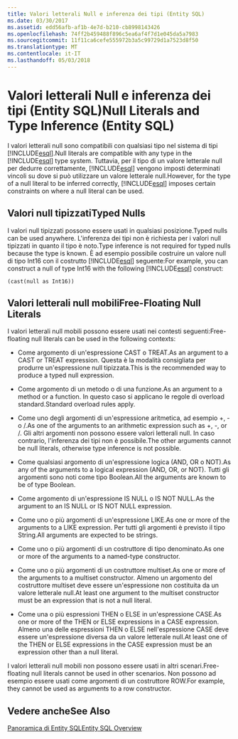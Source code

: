 ```yaml
---
title: Valori letterali Null e inferenza dei tipi (Entity SQL)
ms.date: 03/30/2017
ms.assetid: edd56afb-af1b-4e7d-b210-cb8998143426
ms.openlocfilehash: 74ff2b459488f896c5ea6af4f7d1e045da5a7983
ms.sourcegitcommit: 11f11ca6cefe555972b3a5c99729d1a7523d8f50
ms.translationtype: MT
ms.contentlocale: it-IT
ms.lasthandoff: 05/03/2018
---
```

# <a name="null-literals-and-type-inference-entity-sql"></a><span data-ttu-id="6db87-102">Valori letterali Null e inferenza dei tipi (Entity SQL)</span><span class="sxs-lookup"><span data-stu-id="6db87-102">Null Literals and Type Inference (Entity SQL)</span></span>
<span data-ttu-id="6db87-103">I valori letterali null sono compatibili con qualsiasi tipo nel sistema di tipi [!INCLUDE[esql](../../../../../../includes/esql-md.md)].</span><span class="sxs-lookup"><span data-stu-id="6db87-103">Null literals are compatible with any type in the [!INCLUDE[esql](../../../../../../includes/esql-md.md)] type system.</span></span> <span data-ttu-id="6db87-104">Tuttavia, per il tipo di un valore letterale null per dedurre correttamente, [!INCLUDE[esql](../../../../../../includes/esql-md.md)] vengono imposti determinati vincoli su dove si può utilizzare un valore letterale null.</span><span class="sxs-lookup"><span data-stu-id="6db87-104">However, for the type of a null literal to be inferred correctly, [!INCLUDE[esql](../../../../../../includes/esql-md.md)] imposes certain constraints on where a null literal can be used.</span></span>  
  
## <a name="typed-nulls"></a><span data-ttu-id="6db87-105">Valori null tipizzati</span><span class="sxs-lookup"><span data-stu-id="6db87-105">Typed Nulls</span></span>  
 <span data-ttu-id="6db87-106">I valori null tipizzati possono essere usati in qualsiasi posizione.</span><span class="sxs-lookup"><span data-stu-id="6db87-106">Typed nulls can be used anywhere.</span></span> <span data-ttu-id="6db87-107">L'inferenza dei tipi non è richiesta per i valori null tipizzati in quanto il tipo è noto.</span><span class="sxs-lookup"><span data-stu-id="6db87-107">Type inference is not required for typed nulls because the type is known.</span></span> <span data-ttu-id="6db87-108">È ad esempio possibile costruire un valore null di tipo Int16 con il costrutto [!INCLUDE[esql](../../../../../../includes/esql-md.md)] seguente:</span><span class="sxs-lookup"><span data-stu-id="6db87-108">For example, you can construct a null of type Int16 with the following [!INCLUDE[esql](../../../../../../includes/esql-md.md)] construct:</span></span>  
  
 `(cast(null as Int16))`  
  
## <a name="free-floating-null-literals"></a><span data-ttu-id="6db87-109">Valori letterali null mobili</span><span class="sxs-lookup"><span data-stu-id="6db87-109">Free-Floating Null Literals</span></span>  
 <span data-ttu-id="6db87-110">I valori letterali null mobili possono essere usati nei contesti seguenti:</span><span class="sxs-lookup"><span data-stu-id="6db87-110">Free-floating null literals can be used in the following contexts:</span></span>  
  
-   <span data-ttu-id="6db87-111">Come argomento di un'espressione CAST o TREAT.</span><span class="sxs-lookup"><span data-stu-id="6db87-111">As an argument to a CAST or TREAT expression.</span></span> <span data-ttu-id="6db87-112">Questa è la modalità consigliata per produrre un'espressione null tipizzata.</span><span class="sxs-lookup"><span data-stu-id="6db87-112">This is the recommended way to produce a typed null expression.</span></span>  
  
-   <span data-ttu-id="6db87-113">Come argomento di un metodo o di una funzione.</span><span class="sxs-lookup"><span data-stu-id="6db87-113">As an argument to a method or a function.</span></span> <span data-ttu-id="6db87-114">In questo caso si applicano le regole di overload standard.</span><span class="sxs-lookup"><span data-stu-id="6db87-114">Standard overload rules apply.</span></span>  
  
-   <span data-ttu-id="6db87-115">Come uno degli argomenti di un'espressione aritmetica, ad esempio +, - o /.</span><span class="sxs-lookup"><span data-stu-id="6db87-115">As one of the arguments to an arithmetic expression such as +, -, or /.</span></span> <span data-ttu-id="6db87-116">Gli altri argomenti non possono essere valori letterali null. In caso contrario, l'inferenza dei tipi non è possibile.</span><span class="sxs-lookup"><span data-stu-id="6db87-116">The other arguments cannot be null literals, otherwise type inference is not possible.</span></span>  
  
-   <span data-ttu-id="6db87-117">Come qualsiasi argomento di un'espressione logica (AND, OR o NOT).</span><span class="sxs-lookup"><span data-stu-id="6db87-117">As any of the arguments to a logical expression (AND, OR, or NOT).</span></span> <span data-ttu-id="6db87-118">Tutti gli argomenti sono noti come tipo Boolean.</span><span class="sxs-lookup"><span data-stu-id="6db87-118">All the arguments are known to be of type Boolean.</span></span>  
  
-   <span data-ttu-id="6db87-119">Come argomento di un'espressione IS NULL o IS NOT NULL.</span><span class="sxs-lookup"><span data-stu-id="6db87-119">As the argument to an IS NULL or IS NOT NULL expression.</span></span>  
  
-   <span data-ttu-id="6db87-120">Come uno o più argomenti di un'espressione LIKE.</span><span class="sxs-lookup"><span data-stu-id="6db87-120">As one or more of the arguments to a LIKE expression.</span></span> <span data-ttu-id="6db87-121">Per tutti gli argomenti è previsto il tipo String.</span><span class="sxs-lookup"><span data-stu-id="6db87-121">All arguments are expected to be strings.</span></span>  
  
-   <span data-ttu-id="6db87-122">Come uno o più argomenti di un costruttore di tipo denominato.</span><span class="sxs-lookup"><span data-stu-id="6db87-122">As one or more of the arguments to a named-type constructor.</span></span>  
  
-   <span data-ttu-id="6db87-123">Come uno o più argomenti di un costruttore multiset.</span><span class="sxs-lookup"><span data-stu-id="6db87-123">As one or more of the arguments to a multiset constructor.</span></span> <span data-ttu-id="6db87-124">Almeno un argomento del costruttore multiset deve essere un'espressione non costituita da un valore letterale null.</span><span class="sxs-lookup"><span data-stu-id="6db87-124">At least one argument to the multiset constructor must be an expression that is not a null literal.</span></span>  
  
-   <span data-ttu-id="6db87-125">Come una o più espressioni THEN o ELSE in un'espressione CASE.</span><span class="sxs-lookup"><span data-stu-id="6db87-125">As one or more of the THEN or ELSE expressions in a CASE expression.</span></span> <span data-ttu-id="6db87-126">Almeno una delle espressioni THEN o ELSE nell'espressione CASE deve essere un'espressione diversa da un valore letterale null.</span><span class="sxs-lookup"><span data-stu-id="6db87-126">At least one of the THEN or ELSE expressions in the CASE expression must be an expression other than a null literal.</span></span>  
  
 <span data-ttu-id="6db87-127">I valori letterali null mobili non possono essere usati in altri scenari.</span><span class="sxs-lookup"><span data-stu-id="6db87-127">Free-floating null literals cannot be used in other scenarios.</span></span> <span data-ttu-id="6db87-128">Non possono ad esempio essere usati come argomenti di un costruttore ROW.</span><span class="sxs-lookup"><span data-stu-id="6db87-128">For example,  they cannot be used as arguments to a row constructor.</span></span>  
  
## <a name="see-also"></a><span data-ttu-id="6db87-129">Vedere anche</span><span class="sxs-lookup"><span data-stu-id="6db87-129">See Also</span></span>  
 [<span data-ttu-id="6db87-130">Panoramica di Entity SQL</span><span class="sxs-lookup"><span data-stu-id="6db87-130">Entity SQL Overview</span></span>](../../../../../../docs/framework/data/adonet/ef/language-reference/entity-sql-overview.md)
